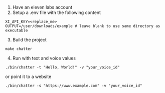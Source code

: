 1. Have an eleven labs account
2. Setup a .env file with the following content
```
XI_API_KEY=<replace_me>
OUTPUT=/user/downloads/example # leave blank to use same directory as executable
```
3. Build the project
```
make chatter
```

4. Run with text and voice values
```
./bin/chatter -t "Hello, World!" -v "your_voice_id" 
```
or point it to a website
```
./bin/chatter -s "https://www.example.com" -v "your_voice_id"
```